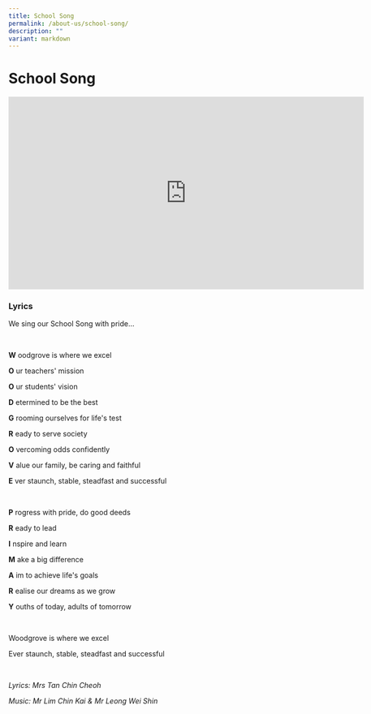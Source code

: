 ```yaml
---
title: School Song
permalink: /about-us/school-song/
description: ""
variant: markdown
---
```

# **School Song**




<iframe allowfullscreen="" allow="accelerometer; autoplay; clipboard-write; encrypted-media; gyroscope; picture-in-picture; web-share" frameborder="0" title="WGPS School Song 2023" src="https://www.youtube.com/embed/hrqNzJuDgd0&amp;rel=0" height="380" width="700"></iframe>





### Lyrics

We sing our School Song with pride…  

<br>

**W**&nbsp;oodgrove is where we excel

**O**&nbsp;ur teachers' mission

**O**&nbsp;ur students' vision

**D**&nbsp;etermined to be the best

**G**&nbsp;rooming ourselves for life's test

**R**&nbsp;eady to serve society

**O**&nbsp;vercoming odds confidently

**V**&nbsp;alue our family, be caring and faithful

**E**&nbsp;ver staunch, stable, steadfast and successful

<br>

**P**&nbsp;rogress with pride, do good deeds

**R**&nbsp;eady to lead

**I**&nbsp;nspire and learn

**M**&nbsp;ake a big difference

**A**&nbsp;im to achieve life's goals

**R**&nbsp;ealise our dreams as we grow

**Y**&nbsp;ouths of today, adults of tomorrow

<br> 

Woodgrove is where we excel

Ever staunch, stable, steadfast and successful

<br>

_Lyrics: Mrs Tan Chin Cheoh_

_Music: Mr Lim Chin Kai &amp; Mr Leong Wei Shin_